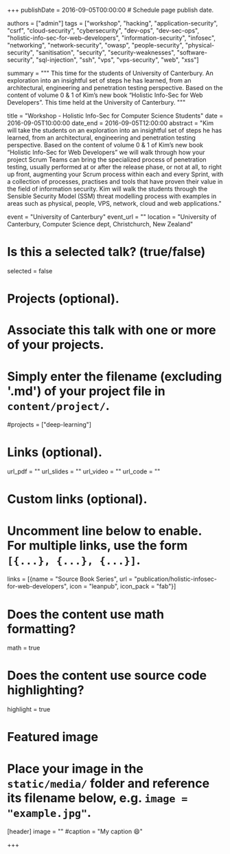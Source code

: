 +++
publishDate = 2016-09-05T00:00:00  # Schedule page publish date.

authors = ["admin"]
tags = ["workshop", "hacking", "application-security", "csrf", "cloud-security", "cybersecurity", "dev-ops", "dev-sec-ops", "holistic-info-sec-for-web-developers", "information-security", "infosec", "networking", "network-security", "owasp", "people-security", "physical-security", "sanitisation", "security", "security-weaknesses", "software-security", "sql-injection", "ssh", "vps", "vps-security", "web", "xss"]

summary = """
This time for the students of University of Canterbury. An exploration into an insightful set of steps he has learned, from an architectural, engineering and penetration testing perspective. Based on the content of volume 0 & 1 of Kim’s new book “Holistic Info-Sec for Web Developers”. This time held at the University of Canterbury.
"""

title = "Workshop - Holistic Info-Sec for Computer Science Students"
date = 2016-09-05T10:00:00
date_end = 2016-09-05T12:00:00
abstract = "Kim will take the students on an exploration into an insightful set of steps he has learned, from an architectural, engineering and penetration testing perspective. Based on the content of volume 0 & 1 of Kim’s new book “Holistic Info-Sec for Web Developers” we will walk through how your project Scrum Teams can bring the specialized process of penetration testing, usually performed at or after the release phase, or not at all, to right up front, augmenting your Scrum process within each and every Sprint, with a collection of processes, practises and tools that have proven their value in the field of information security. Kim will walk the students through the Sensible Security Model (SSM) threat modelling process with examples in areas such as physical, people, VPS, network, cloud and web applications."

event = "University of Canterbury"
event_url = ""
location = "University of Canterbury, Computer Science dept, Christchurch, New Zealand"

# Is this a selected talk? (true/false)
selected = false

# Projects (optional).
#   Associate this talk with one or more of your projects.
#   Simply enter the filename (excluding '.md') of your project file in `content/project/`.
#projects = ["deep-learning"]

# Links (optional).
url_pdf = ""
url_slides = ""
url_video = ""
url_code = ""

# Custom links (optional).
#   Uncomment line below to enable. For multiple links, use the form `[{...}, {...}, {...}]`.
links = [{name = "Source Book Series", url = "publication/holistic-infosec-for-web-developers", icon = "leanpub", icon_pack = "fab"}]


# Does the content use math formatting?
math = true

# Does the content use source code highlighting?
highlight = true

# Featured image
# Place your image in the `static/media/` folder and reference its filename below, e.g. `image = "example.jpg"`.
[header]
image = ""
#caption = "My caption :smile:"

+++



